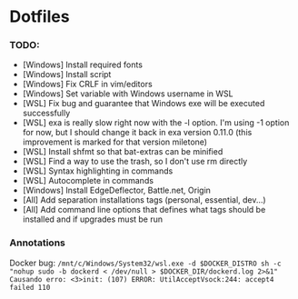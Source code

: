# Dotfiles

### TODO:

- [Windows] Install required fonts
- [Windows] Install script
- [Windows] Fix CRLF in vim/editors
- [Windows] Set variable with Windows username in WSL
- [WSL] Fix bug and guarantee that Windows exe will be executed successfully
- [WSL] exa is really slow right now with the -l option. I'm using -1 option for now, but I should change it back in exa version 0.11.0 (this improvement is marked for that version miletone)
- [WSL] Install shfmt so that bat-extras can be minified
- [WSL] Find a way to use the trash, so I don't use rm directly
- [WSL] Syntax highlighting in commands
- [WSL] Autocomplete in commands
- [Windows] Install EdgeDeflector, Battle.net, Origin
- [All] Add separation installations tags (personal, essential, dev...)
- [All] Add command line options that defines what tags should be installed and if upgrades must be run

### Annotations

Docker bug:
    ```/mnt/c/Windows/System32/wsl.exe -d $DOCKER_DISTRO sh -c "nohup sudo -b dockerd < /dev/null > $DOCKER_DIR/dockerd.log 2>&1"
    Causando erro:
    <3>init: (107) ERROR: UtilAcceptVsock:244: accept4 failed 110```
